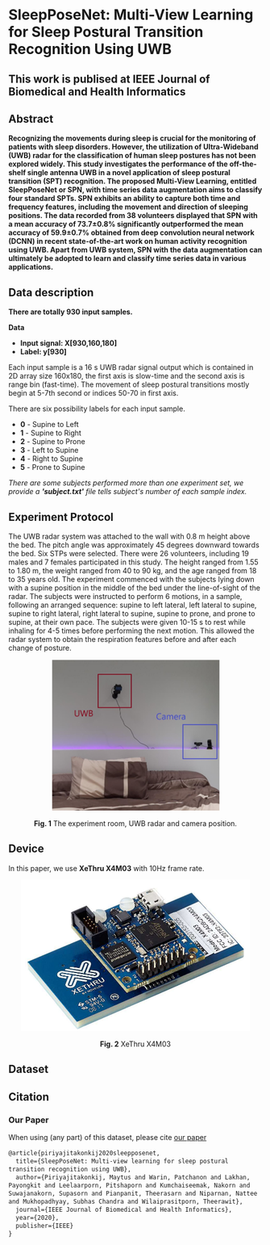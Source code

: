 # SleepPoseNet: Multi-View Learning for Sleep Postural Transition Recognition Using UWB
## This work is publised at IEEE Journal of Biomedical and Health Informatics

## Abstract

**Recognizing the movements during sleep is crucial for the monitoring of patients with sleep disorders. However, the utilization of Ultra-Wideband (UWB) radar for the classification of human sleep postures has not been explored widely. This study investigates the performance of the off-the-shelf single antenna UWB in a novel application of sleep postural transition (SPT) recognition. The proposed Multi-View Learning, entitled SleepPoseNet or SPN, with time series data augmentation aims to classify four standard SPTs. SPN exhibits an ability to capture both time and frequency features, including the movement and direction of sleeping positions. The data recorded from 38 volunteers displayed that SPN with a mean accuracy of 73.7±0.8% significantly outperformed the mean accuracy of 59.9±0.7% obtained from deep convolution neural network (DCNN) in recent state-of-the-art work on human activity recognition using UWB. Apart from UWB system, SPN with the data augmentation can ultimately be adopted to learn and classify time series data in various applications.**

## Data description

**There are totally 930 input samples.**

**Data**

* **Input signal: X[930,160,180]**
* **Label: y[930]**

Each input sample is a 16 s UWB radar signal output which is contained in 2D array size 160x180, the first axis is slow-time and the second axis is range bin (fast-time). The movement of sleep postural transitions mostly begin at 5-7th second or indices 50-70 in first axis. 

There are six possibility labels for each input sample.

* **0** - Supine to Left
* **1** - Supine to Right
* **2** - Supine to Prone
* **3** - Left to Supine
* **4** - Right to Supine
* **5** - Prone to Supine

*There are some subjects performed more than one experiment set, we provide a **'subject.txt'** file tells subject's number of each sample index.* 

## Experiment Protocol

The UWB radar system was attached to the wall with 0.8 m height above the bed. The pitch angle was approximately 45 degrees downward towards the bed. Six STPs were selected. There were 26 volunteers, including 19 males and 7 females participated in this study. The height ranged from 1.55 to 1.80 m, the weight ranged from 40 to 90 kg, and the age ranged from 18 to 35 years old. The experiment commenced with the subjects lying down with a supine position in the middle of the bed under the line-of-sight of the radar. The subjects were instructed to perform 6 motions, in a sample, following an arranged sequence: supine to left lateral, left lateral to supine, supine to right lateral, right lateral to supine, supine to prone, and prone to supine, at their own pace. The subjects were given 10-15 s to rest while inhaling for 4-5 times before performing the next motion. This allowed the radar system to obtain the respiration features before and after each change of posture.

<p align='center'>
<img src="/fig/bedroom.png" height=300px>
</p>
<p align='center'> <b>Fig. 1</b> The experiment room, UWB radar and camera position.</p>

## Device

In this paper, we use **XeThru X4M03** with 10Hz frame rate.

<p align='center'><img src="/fig/xethru.jpg" height=300px></p>
<p align='center'> <b>Fig. 2</b> XeThru X4M03</p>

## Dataset


## Citation

### Our Paper

When using (any part) of this dataset, please cite [our paper](https://doi.org/10.1109/JBHI.2020.3025900)

```
@article{piriyajitakonkij2020sleepposenet,
  title={SleepPoseNet: Multi-view learning for sleep postural transition recognition using UWB},
  author={Piriyajitakonkij, Maytus and Warin, Patchanon and Lakhan, Payongkit and Leelaarporn, Pitshaporn and Kumchaiseemak, Nakorn and Suwajanakorn, Supasorn and Pianpanit, Theerasarn and Niparnan, Nattee and Mukhopadhyay, Subhas Chandra and Wilaiprasitporn, Theerawit},
  journal={IEEE Journal of Biomedical and Health Informatics},
  year={2020},
  publisher={IEEE}
}
```
